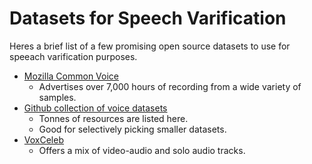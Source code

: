 # Datasets for Speech Varification

Heres a brief list of a few promising open source datasets to use for speeach varification purposes.

* [Mozilla Common Voice](https://commonvoice.mozilla.org/en/datasets)
  * Advertises over 7,000 hours of recording from a wide variety of samples.
* [Github collection of voice datasets](https://github.com/jim-schwoebel/voice_datasets)
  * Tonnes of resources are listed here.
  * Good for selectively picking smaller datasets.
* [VoxCeleb](http://www.robots.ox.ac.uk/~vgg/data/voxceleb/)
  * Offers a mix of video-audio and solo audio tracks.